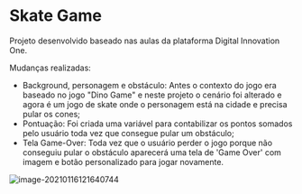 # Skate Game

Projeto desenvolvido baseado nas aulas da plataforma Digital Innovation One.

Mudanças realizadas:

- Background, personagem e obstáculo: Antes o contexto do jogo era baseado no jogo "Dino Game" e neste projeto o cenário foi alterado e agora é um jogo de skate onde o personagem está na cidade e precisa pular os cones;
- Pontuação: Foi criada uma variável para contabilizar os pontos somados pelo usuário toda vez que consegue pular um obstáculo;
- Tela Game-Over: Toda vez que o usuário perder o jogo porque não conseguiu pular o obstáculo aparecerá uma tela de 'Game Over' com imagem e botão personalizado para jogar novamente.



![image-20210116121640744](C:\Users\joaos\AppData\Roaming\Typora\typora-user-images\image-20210116121640744.png)

